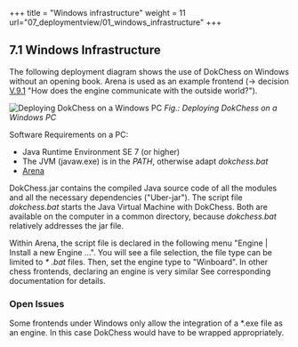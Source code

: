 +++
title = "Windows infrastructure"
weight = 11
url="07_deploymentview/01_windows_infrastructure"
+++

## 7.1 Windows Infrastructure
The following deployment diagram shows the use of DokChess on Windows without an opening book.
Arena is used as an example frontend (→ decision [V.9.1](#section-v-9-1) "How does the engine communicate with the outside world?").

![Deploying DokChess on a Windows PC](/images/en/07_01_Deployment_Windows.png "Deploying DokChess on a Windows PC")
*Fig.: Deploying DokChess on a Windows PC*

Software Requirements on a PC:

* Java Runtime Environment SE 7 (or higher)
* The JVM (javaw.exe) is in the _PATH_, otherwise adapt _dokchess.bat_
* [Arena](http://www.playwitharena.de)

DokChess.jar contains the compiled Java source code of all the modules and all the necessary dependencies ("Uber-jar").
The script file _dokchess.bat_ starts the Java Virtual Machine with DokChess. Both are available on the computer in a common directory, because _dokchess.bat_ relatively addresses the jar file.

Within Arena, the script file is declared in the following menu "Engine | Install a new Engine ...".
You will see a file selection, the file type can be limited to _* .bat_ files.
Then, set the engine type to "Winboard".
In other chess frontends, declaring an engine is very similar
See corresponding documentation for details.

### Open Issues
Some frontends under Windows only allow the integration of a \*.exe file as an engine.
In this case DokChess would have to be wrapped appropriately.
